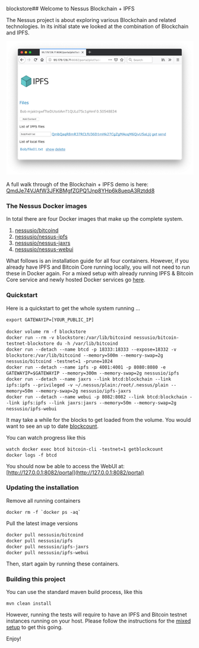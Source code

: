 blockstore## Welcome to Nessus Blockchain + IPFS

The Nessus project is about exploring various Blockchain and related technologies.
In its initial state we looked at the combination of Blockchain and IPFS. 

![preview](ipfs/docs/src/markdown/trail/img/bob-list-02-small.png)

A full walk through of the Blockchain + IPFS demo is here: [QmdJe74VJAfW3JFKBMgfZGPQ1Jnp8YHp6k8uepA3Rztdd8](https://ipfs.io/ipfs/QmdJe74VJAfW3JFKBMgfZGPQ1Jnp8YHp6k8uepA3Rztdd8)

### The Nessus Docker images

In total there are four Docker images that make up the complete system.

1. [nessusio/bitcoind](https://hub.docker.com/r/nessusio/bitcoind)
2. [nessusio/nessus-ipfs](https://hub.docker.com/r/nessusio/ipfs)
3. [nessusio/nessus-jaxrs](https://hub.docker.com/r/nessusio/ipfs-jaxrs)
4. [nessusio/nessus-webui](https://hub.docker.com/r/nessusio/ipfs-webui)

What follows is an installation guide for all four containers. However, if you already have IPFS and Bitcoin Core running locally, you will not need to run these in Docker again.
For a mixed setup with already running IPFS & Bitcoin Core service and newly hosted Docker services go [here](ipfs/docs/src/markdown/setup/Setup-Mixed-Docker.md).

### Quickstart

Here is a quickstart to get the whole system running ...

    export GATEWAYIP=[YOUR_PUBLIC_IP]
    
    docker volume rm -f blockstore
    docker run --rm -v blockstore:/var/lib/bitcoind nessusio/bitcoin-testnet-blockstore du -h /var/lib/bitcoind
    docker run --detach --name btcd -p 18333:18333 --expose=18332 -v blockstore:/var/lib/bitcoind --memory=500m --memory-swap=2g nessusio/bitcoind -testnet=1 -prune=1024
    docker run --detach --name ipfs -p 4001:4001 -p 8080:8080 -e GATEWAYIP=$GATEWAYIP --memory=300m --memory-swap=2g nessusio/ipfs
    docker run --detach --name jaxrs --link btcd:blockchain --link ipfs:ipfs --privileged -v ~/.nessus/plain:/root/.nessus/plain --memory=50m --memory-swap=2g nessusio/ipfs-jaxrs
    docker run --detach --name webui -p 8082:8082 --link btcd:blockchain --link ipfs:ipfs --link jaxrs:jaxrs --memory=50m --memory-swap=2g nessusio/ipfs-webui

It may take a while for the blocks to get loaded from the volume. You would want to see an up to date [blockcount](https://live.blockcypher.com/btc-testnet).

You can watch progress like this

    watch docker exec btcd bitcoin-cli -testnet=1 getblockcount
    docker logs -f btcd

You should now be able to access the WebUI at: [http://127.0.0.1:8082/portal](http://127.0.0.1:8082/portal)

### Updating the installation

Remove all running containers

    docker rm -f `docker ps -aq`

Pull the latest image versions

    docker pull nessusio/bitcoind
    docker pull nessusio/ipfs
    docker pull nessusio/ipfs-jaxrs
    docker pull nessusio/ipfs-webui

Then, start again by running these containers.

### Building this project

You can use the standard maven build process, like this

    mvn clean install

However, running the tests will require to have an IPFS and Bitcoin testnet instances running on your host.
Please follow the instructions for the [mixed setup](ipfs/docs/src/markdown/setup/Setup-Mixed-Docker.md) to get this going.

Enjoy!
